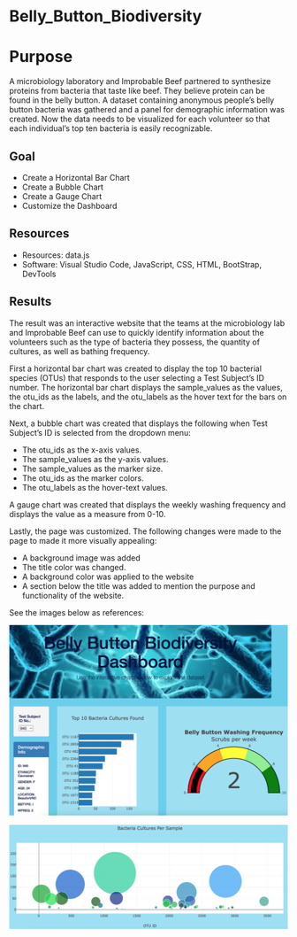 # Belly_Button_Biodiversity

# **Purpose**
A microbiology laboratory and Improbable Beef partnered to synthesize proteins from bacteria that taste like beef. They believe protein can be found in the belly button. A dataset containing anonymous people’s belly button bacteria was gathered and a panel for demographic information was created. Now the data needs to be visualized for each volunteer so that each individual’s top ten bacteria is easily recognizable.

## **Goal**
- Create a Horizontal Bar Chart
- Create a Bubble Chart
- Create a Gauge Chart
- Customize the Dashboard

## **Resources**
- Resources: data.js
- Software: Visual Studio Code, JavaScript, CSS, HTML, BootStrap, DevTools

## **Results**
The result was an interactive website that the teams at the microbiology lab and Improbable Beef can use to quickly identify information about the volunteers such as the type of bacteria they possess, the quantity of cultures, as well as bathing frequency.

First a horizontal bar chart was created to display the top 10 bacterial species (OTUs) that responds to the user selecting a Test Subject’s ID number. The horizontal bar chart displays the sample_values as the values, the otu_ids as the labels, and the otu_labels as the hover text for the bars on the chart.

Next, a bubble chart was created that displays the following when Test Subject’s ID is selected from the dropdown menu:
- The otu_ids as the x-axis values.
- The sample_values as the y-axis values.
- The sample_values as the marker size.
- The otu_ids as the marker colors.
- The otu_labels as the hover-text values.

A gauge chart was created that displays the weekly washing frequency and displays the value as a measure from 0-10.

Lastly, the page was customized. The following changes were made to the page to made it more visually appealing:
- A background image was added
- The title color was changed.
- A background color was applied to the website
- A section below the title was added to mention the purpose and functionality of the website.

See the images below as references:

![website](website.png)

![bubble](bubble.png)
